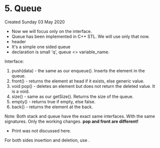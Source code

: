 # 5. Queue
Created Sunday 03 May 2020


* Now we will focus only on the interface.
* Queue has been implemented in C++ STL. We will use only that now.
* header **<queue>**
* It's a simple one sided queue
* declaration is small 'q', queue <> variable_name.

Interface:

1. push(data) - the same as our enqueue(). Inserts the element in the queue.
2. front() - returns the element at head if it exists, else generic value.
3. void pop() - deletes an element but does not return the deleted value. It is a void.
4. size() - same as our getSize(). Returns the size of the queue.
5. empty() - returns true if empty, else false.
6. back() - returns the element at the back.


Note: Both stack and queue have the exact same interfaces. With the same signatures. Only the working changes. **pop and front are different!**

* Print was not discussed here.


For both sides insertion and deletion, use <deque>.

